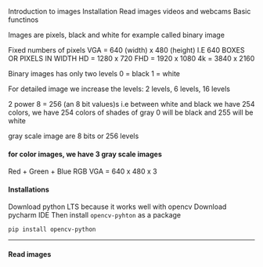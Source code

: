Introduction to images
Installation
Read images videos and webcams
Basic functinos


Images are pixels, black and white for example called binary image

Fixed numbers of pixels
VGA = 640 (width) x 480 (height)  I.E 640 BOXES OR PIXELS IN WIDTH
HD = 1280 x 720
FHD = 1920 x 1080
4k = 3840 x 2160


Binary images has only two levels 
0 = black
1 = white

For detailed image we increase the levels: 
2 levels,
6 levels,
16 levels

2 power 8 = 256 (an 8 bit values)s
i.e between white and black we have 254 colors, we have 254 colors of shades of gray
0 will be black and 255 will be white

gray scale image are 8 bits or 256 levels

#### for color images, we have 3 gray scale images
Red + Green + Blue
RGB VGA = 640 x 480  x 3


#### Installations 
Download python LTS because it works well with opencv
Download pycharm IDE 
Then install `opencv-pyhton` as a package

```
pip install opencv-python
```

---

#### Read images
```python

```